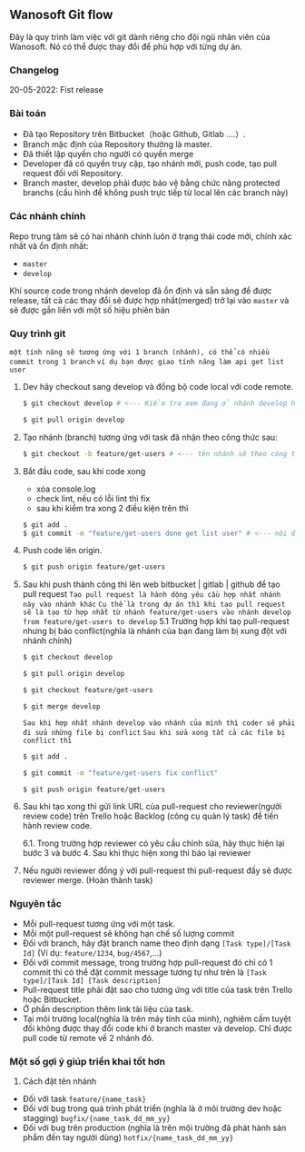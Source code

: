 ## Wanosoft Git flow

Đây là quy trình làm việc với git dành riêng cho đội ngũ nhân viên của Wanosoft. Nó có thể được thay đổi để phù hợp với từng dự án.

### Changelog

20-05-2022: Fist release

### Bài toán

- Đã tạo Repository trên Bitbucket（hoặc Github, Gitlab ....）.
- Branch mặc định của Repository thường là master.
- Đã thiết lập quyền cho người có quyền merge
- Developer đã có quyền truy cập, tạo nhánh mới, push code, tạo pull request đối với Repository.
- Branch master, develop phải được bảo vệ bằng chức năng protected branchs (cấu hình để không push trực tiếp từ local lên các branch này)

### Các nhánh chính

Repo trung tâm sẽ có hai nhánh chính luôn ở trạng thái code mới, chính xác nhất và ổn định nhất:

- `master`
- `develop`

Khi source code trong nhánh develop đã ổn định và sẵn sàng để được release, tất cả các thay đổi sẽ được hợp nhất(merged) trở lại vào `master` và sẽ được gắn liền với một số hiệu phiên bản

### Quy trình git

`một tính năng sẽ tương ứng với 1 branch (nhánh), có thể có nhiều commit trong 1 branch`
`ví dụ bạn được giao tính năng làm api get list user`

1. Dev hãy checkout sang develop và đồng bộ code local với code remote.
   ```sh
   $ git checkout develop # <--- Kiểm tra xem đang ở nhánh develop hay chưa $git branch
   ```
   ```sh
   $ git pull origin develop
   ```
2. Tạo nhánh (branch) tương ứng với task đã nhận theo công thức sau:
   ```sh
   $ git checkout -b feature/get-users # <--- tên nhánh sẽ theo công thức feature/{name}
   ```
3. Bắt đầu code, sau khi code xong
   - xóa console.log
   - check lint, nếu có lỗi lint thì fix
   - sau khi kiểm tra xong 2 điều kiện trên thì
   ```sh
   $ git add .
   $ git commit -m "feature/get-users done get list user" # <--- nội dung comment sẽ là {feature/{name} abc...}
   ```
4. Push code lên origin.
   ```sh
   $ git push origin feature/get-users
   ```
5. Sau khi push thành công thì lên web bitbucket | gitlab | github để tạo pull request
   `Tạo pull request là hành dộng yêu cầu hợp nhất nhánh này vào nhánh khác`
   `Cụ thể là trong dự án thì khi tạo pull request sẽ là tạo từ hợp nhất từ nhánh feature/get-users vào nhánh develop`
   `from feature/get-users to develop`
   5.1 Trường hợp khi taọ pull-request nhưng bị báo conflict(nghĩa là nhánh của bạn đang làm bị xung đột với nhánh chính)
   ```sh
   $ git checkout develop
   ```
   ```sh
   $ git pull origin develop
   ```
   ```sh
   $ git checkout feature/get-users
   ```
   ```sh
   $ git merge develop
   ```
   `Sau khi hợp nhất nhánh develop vào nhánh của mình thì coder sẽ phải đi sửa những file bị conflict`
   `Sau khi sửa xong tất cả các file bị conflict thì`
   ```sh
   $ git add .
   ```
   ```sh
   $ git commit -m "feature/get-users fix conflict"
   ```
   ```sh
   $ git push origin feature/get-users
   ```
6. Sau khi tạo xong thì gửi link URL của pull-request cho reviewer(người review code) trên Trello hoặc Backlog (công cụ quản lý task) để tiến hành review code.

   6.1. Trong trường hợp reviewer có yêu cầu chỉnh sửa, hãy thực hiện lại bước 3 và bước 4. Sau khi thực hiện xong thì báo lại reviewer

7. Nếu người reviewer đồng ý với pull-request thì pull-request đấy sẽ được reviewer merge. (Hoàn thành task)

### Nguyên tắc

- Mỗi pull-request tương ứng với một task.
- Mỗi một pull-request sẽ không hạn chế số lượng commit
- Đối với branch, hãy đặt branch name theo định dạng `[Task type]/[Task Id]` (Ví dụ: `feature/1234`, `bug/4567`,...)
- Đối với commit message, trong trường hợp pull-request đó chỉ có 1 commit thì có thể đặt commit message tương tự như trên là `[Task type]/[Task Id] [Task description]`
- Pull-request title phải đặt sao cho tương ứng với title của task trên Trello hoặc Bitbucket.
- Ở phần description thêm link tài liệu của task.
- Tại môi trường local(nghĩa là trên máy tính của mình), nghiêm cấm tuyệt đối không được thay đổi code khi ở branch master và develop. Chỉ được pull code từ remote về 2 nhánh đó.

### Một số gợi ý giúp triển khai tốt hơn

1. Cách đặt tên nhánh

- Đối với task
  `feature/{name_task}`
- Đối với bug trong quá trình phát triển (nghĩa là ở môi trường dev hoặc stagging)
  `bugfix/{name_task_dd_mm_yy}`
- Đối với bug trên production (nghĩa là trên mội trường đã phát hành sản phẩm đến tay người dùng)
  `hotfix/{name_task_dd_mm_yy}`
